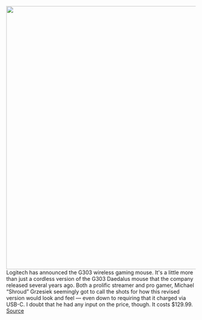 <img src='https://cdn.vox-cdn.com/thumbor/CppSzJ6WsRxlb2CQCLnv_rrPxJ4=/0x0:2040x1360/1200x800/filters:focal(857x517:1183x843)/cdn.vox-cdn.com/uploads/chorus_image/image/70151251/g303shroudhero.0.jpg' width='700px' /><br/>
Logitech has announced the G303 wireless gaming mouse. It's a little more than just a cordless version of the G303 Daedalus mouse that the company released several years ago. Both a prolific streamer and pro gamer, Michael “Shroud” Grzesiek seemingly got to call the shots for how this revised version would look and feel — even down to requiring that it charged via USB-C. I doubt that he had any input on the price, though. It costs $129.99.
<a href='https://www.theverge.com/2021/11/16/22778099/logitech-g303-wireless-mouse-shroud-edition-price-release-date-design-features'> Source <a/>